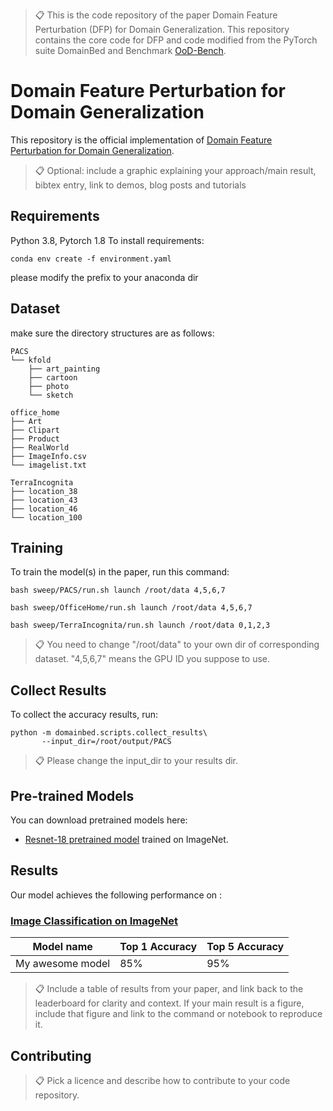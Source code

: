 >📋  This is the code repository of the paper Domain Feature Perturbation (DFP) for Domain Generalization. This repository contains the core code for DFP and code modified from the PyTorch suite DomainBed and Benchmark [OoD-Bench]().

# Domain Feature Perturbation for Domain Generalization

This repository is the official implementation of [Domain Feature Perturbation for Domain Generalization](). 

>📋  Optional: include a graphic explaining your approach/main result, bibtex entry, link to demos, blog posts and tutorials

## Requirements

Python 3.8, Pytorch 1.8
To install requirements:

```anaconda env
conda env create -f environment.yaml
```
please modify the prefix to your anaconda dir

## Dataset
make sure the directory structures are as follows:

```
PACS
└── kfold
    ├── art_painting
    ├── cartoon
    ├── photo
    └── sketch
```

```
office_home
├── Art
├── Clipart
├── Product
├── RealWorld
├── ImageInfo.csv
└── imagelist.txt
```

```
TerraIncognita
├── location_38
├── location_43
├── location_46
└── location_100
```

## Training

To train the model(s) in the paper, run this command:

```PACS
bash sweep/PACS/run.sh launch /root/data 4,5,6,7
```

```OfficeHome
bash sweep/OfficeHome/run.sh launch /root/data 4,5,6,7
```

```TerraIncognita
bash sweep/TerraIncognita/run.sh launch /root/data 0,1,2,3
```

>📋  You need to change "/root/data" to your own dir of corresponding dataset. "4,5,6,7" means the GPU ID you suppose to use.

## Collect Results

To collect the accuracy results, run:

```
python -m domainbed.scripts.collect_results\
       --input_dir=/root/output/PACS
```

>📋  Please change the input_dir to your results dir.

## Pre-trained Models

You can download pretrained models here:

- [Resnet-18 pretrained model](https://download.pytorch.org/models/resnet18-5c106cde.pth) trained on ImageNet. 

## Results

Our model achieves the following performance on :

### [Image Classification on ImageNet](https://paperswithcode.com/sota/image-classification-on-imagenet)

| Model name         | Top 1 Accuracy  | Top 5 Accuracy |
| ------------------ |---------------- | -------------- |
| My awesome model   |     85%         |      95%       |

>📋  Include a table of results from your paper, and link back to the leaderboard for clarity and context. If your main result is a figure, include that figure and link to the command or notebook to reproduce it. 


## Contributing

>📋  Pick a licence and describe how to contribute to your code repository. 
